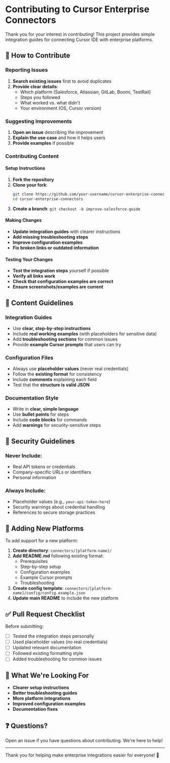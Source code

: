 # Contributing to Cursor Enterprise Connectors

Thank you for your interest in contributing! This project provides simple integration guides for connecting Cursor IDE with enterprise platforms.

## 🤝 How to Contribute

### Reporting Issues

1. **Search existing issues** first to avoid duplicates
2. **Provide clear details**:
   - Which platform (Salesforce, Atlassian, GitLab, Boomi, TestRail)
   - Steps you followed
   - What worked vs. what didn't
   - Your environment (OS, Cursor version)

### Suggesting Improvements

1. **Open an issue** describing the improvement
2. **Explain the use case** and how it helps users
3. **Provide examples** if possible

### Contributing Content

#### Setup Instructions
1. **Fork the repository**
2. **Clone your fork**:
   ```bash
   git clone https://github.com/your-username/cursor-enterprise-connectors.git
   cd cursor-enterprise-connectors
   ```
3. **Create a branch**: `git checkout -b improve-salesforce-guide`

#### Making Changes
- **Update integration guides** with clearer instructions
- **Add missing troubleshooting steps**
- **Improve configuration examples**
- **Fix broken links or outdated information**

#### Testing Your Changes
- **Test the integration steps** yourself if possible
- **Verify all links work**
- **Check that configuration examples are correct**
- **Ensure screenshots/examples are current**

## 📝 Content Guidelines

### Integration Guides
- Use **clear, step-by-step instructions**
- Include **real working examples** (with placeholders for sensitive data)
- Add **troubleshooting sections** for common issues
- Provide **example Cursor prompts** that users can try

### Configuration Files
- Always use **placeholder values** (never real credentials)
- Follow the **existing format** for consistency
- Include **comments** explaining each field
- Test that the **structure is valid JSON**

### Documentation Style
- Write in **clear, simple language**
- Use **bullet points** for steps
- Include **code blocks** for commands
- Add **warnings** for security-sensitive steps

## 🔐 Security Guidelines

### Never Include:
- Real API tokens or credentials
- Company-specific URLs or identifiers
- Personal information

### Always Include:
- Placeholder values (e.g., `your-api-token-here`)
- Security warnings about credential handling
- References to secure storage practices

## 🚀 Adding New Platforms

To add support for a new platform:

1. **Create directory**: `connectors/[platform-name]/`
2. **Add README.md** following existing format:
   - Prerequisites
   - Step-by-step setup
   - Configuration examples
   - Example Cursor prompts
   - Troubleshooting
3. **Create config template**: `connectors/[platform-name]/config/config.example.json`
4. **Update main README** to include the new platform

## ✅ Pull Request Checklist

Before submitting:
- [ ] Tested the integration steps personally
- [ ] Used placeholder values (no real credentials)
- [ ] Updated relevant documentation
- [ ] Followed existing formatting style
- [ ] Added troubleshooting for common issues

## 🎯 What We're Looking For

- **Clearer setup instructions**
- **Better troubleshooting guides**
- **More platform integrations**
- **Improved configuration examples**
- **Documentation fixes**

## ❓ Questions?

Open an issue if you have questions about contributing. We're here to help!

---

Thank you for helping make enterprise integrations easier for everyone! 🙏
